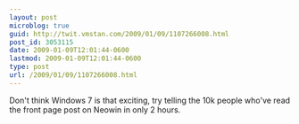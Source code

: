 ```yaml
---
layout: post
microblog: true
guid: http://twit.vmstan.com/2009/01/09/1107266008.html
post_id: 3053115
date: 2009-01-09T12:01:44-0600
lastmod: 2009-01-09T12:01:44-0600
type: post
url: /2009/01/09/1107266008.html
---
```

Don't think Windows 7 is that exciting, try telling the 10k people who've read the front page post on Neowin in only 2 hours.
